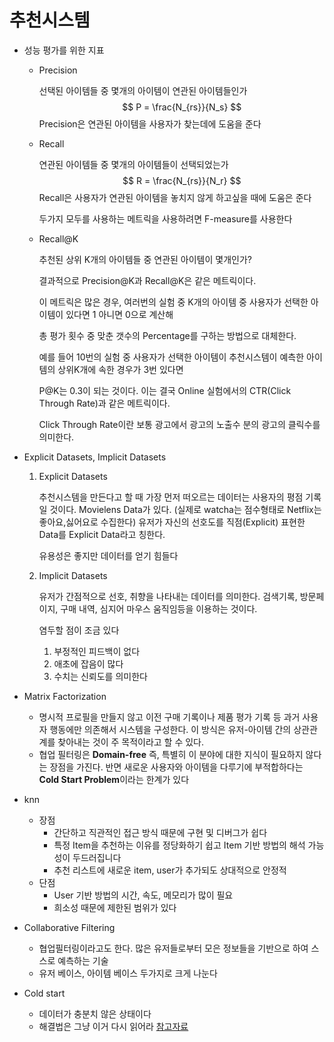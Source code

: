 # 추천시스템

- 성능 평가를 위한 지표

  - Precision

    선택된 아이템들 중 몇개의 아이템이 연관된 아이템들인가
    $$
    P = \frac{N_{rs}}{N_s}
    $$
    Precision은 연관된 아이템을 사용자가 찾는데에 도움을 준다

  - Recall

    연관된 아이템들 중 몇개의 아이템들이 선택되었는가
    $$
    R = \frac{N_{rs}}{N_r}
    $$
    Recall은 사용자가 연관된 아이템을 놓치지 않게 하고싶을 때에 도움은 준다

    두가지 모두를 사용하는 메트릭을 사용하려면 F-measure를 사용한다

  - Recall@K

    추천된 상위 K개의 아이템들 중 연관된 아이템이 몇개인가?

    결과적으로 Precision@K과 Recall@K은 같은 메트릭이다.

    이 메트릭은 많은 경우, 여러번의 실험 중 K개의 아이템 중 사용자가 선택한 아이템이 있다면 1 아니면 0으로 계산해

    총 평가 횟수 중 맞춘 갯수의 Percentage를 구하는 방법으로 대체한다. 

    예를 들어 10번의 실험 중 사용자가 선택한 아이템이 추천시스템이 예측한 아이템의 상위K개에 속한 경우가 3번 있다면 

    P@K는 0.3이 되는 것이다. 이는 결국 Online 실험에서의 CTR(Click Through Rate)과 같은 메트릭이다.

    Click Through Rate이란 보통 광고에서 광고의 노출수 분의 광고의 클릭수를 의미한다.

- Explicit Datasets, Implicit Datasets

  1. Explicit Datasets

     추천시스템을 만든다고 할 때 가장 먼저 떠오르는 데이터는 사용자의 평점 기록일 것이다. Movielens Data가 있다. (실제로 watcha는 점수형태로 Netflix는 좋아요,싫어요로 수집한다) 유저가 자신의 선호도를 직점(Explicit) 표현한 Data를 Explicit Data라고 칭한다.

     유용성은 좋지만 데이터를 얻기 힘들다

  2. Implicit Datasets

     유저가 간점적으로 선호, 취향을 나타내는 데이터를 의미한다. 검색기록, 방문페이지, 구매 내역, 심지어 마우스 움직임등을 이용하는 것이다.

     염두할 점이 조금 있다

     1. 부정적인 피드백이 없다
     2. 애초에 잡음이 많다
     3. 수치는 신뢰도를 의미한다

- Matrix Factorization

  - 명시적 프로필을 만들지 않고 이전 구매 기록이나 제품 평가 기록 등 과거 사용자 행동에만 의존해서 시스템을 구성한다. 이 방식은 유저-아이템 간의 상관관계를 찾아내는 것이 주 목적이라고 할 수 있다.
  - 협업 필터링은 **Domain-free** 즉, 특별히 이 분야에 대한 지식이 필요하지 않다는 장점을 가진다. 반면 새로운 사용자와 아이템을 다루기에 부적합하다는 **Cold Start Problem**이라는 한계가 있다

- knn

  - 장점
    - 간단하고 직관적인 접근 방식 때문에 구현 및 디버그가 쉽다
    - 특정 Item을 추천하는 이유를 정당화하기 쉽고 Item 기반 방법의 해석 가능성이 두드러집니다
    - 추천 리스트에 새로운 item, user가 추가되도 상대적으로 안정적
  - 단점
    - User 기반 방법의 시간, 속도, 메모리가 많이 필요
    - 희소성 때문에 제한된 범위가 있다

- Collaborative Filtering

  - 협업필터링이라고도 한다. 많은 유저들로부터 모은 정보들을 기반으로 하여 스스로 예측하는 기술
  - 유저 베이스, 아이템 베이스 두가지로 크게 나눈다

- Cold start

  - 데이터가 충분치 않은 상태이다
  - 해결법은 그냥 이거 다시 읽어라 [참고자료](https://techblog-history-younghunjo1.tistory.com/166)


